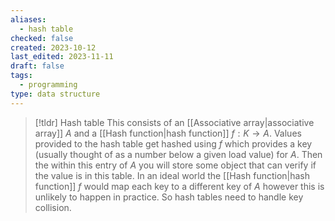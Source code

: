 ```yaml
---
aliases:
  - hash table
checked: false
created: 2023-10-12
last_edited: 2023-11-11
draft: false
tags:
  - programming
type: data structure
---
```

>[!tldr] Hash table
>This consists of an [[Associative array|associative array]] $A$ and a [[Hash function|hash function]] $f: K \rightarrow A$. Values provided to the hash table get hashed using $f$ which provides a key (usually thought of as a number below a given load value) for $A$. Then the within this entry of $A$ you will store some object that can verify if the value is in this table.
>In an ideal world the [[Hash function|hash function]] $f$ would map each key to a different key of $A$ however this is unlikely to happen in practice. So hash tables need to handle key collision.

